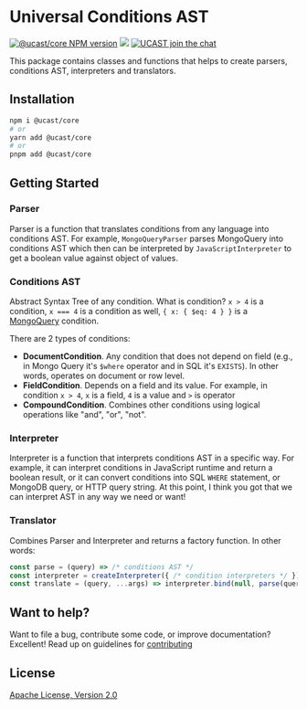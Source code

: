 # Universal Conditions AST

[![@ucast/core NPM version](https://badge.fury.io/js/%40ucast%2Fcore.svg)](https://badge.fury.io/js/%40ucast%2Fcore)
[![](https://img.shields.io/npm/dm/%40ucast%2Fcore.svg)](https://www.npmjs.com/package/%40ucast%2Fcore)
[![UCAST join the chat](https://badges.gitter.im/Join%20Chat.svg)](https://gitter.im/stalniy-ucast/community)

This package contains classes and functions that helps to create parsers, conditions AST, interpreters and translators.

## Installation

```sh
npm i @ucast/core
# or
yarn add @ucast/core
# or
pnpm add @ucast/core
```

## Getting Started

### Parser

Parser is a function that translates conditions from any language into conditions AST. For example, `MongoQueryParser` parses MongoQuery into conditions AST which then can be interpreted by `JavaScriptInterpreter` to get a boolean value against object of values.

### Conditions AST

Abstract Syntax Tree of any condition. What is condition? `x > 4` is a condition, `x === 4` is a condition as well, `{ x: { $eq: 4 } }` is a [MongoQuery](http://docs.mongodb.org/manual/reference/operator/query/) condition.

There are 2 types of conditions:

* **DocumentCondition**. Any condition that does not depend on field (e.g., in Mongo Query it's `$where` operator and in SQL it's `EXISTS`). In other words, operates on document or row level.
* **FieldCondition**. Depends on a field and its value. For example, in condition `x > 4`, `x` is a field, `4` is a value and `>` is operator
* **CompoundCondition**. Combines other conditions using logical operations like "and", "or", "not".

### Interpreter

Interpreter is a function that interprets conditions AST in a specific way. For example, it can interpret conditions in JavaScript runtime and return a boolean result, or it can convert conditions into SQL `WHERE` statement, or MongoDB query, or HTTP query string. At this point, I think you got that we can interpret AST in any way we need or want!


### Translator

Combines Parser and Interpreter and returns a factory function. In other words:

```js
const parse = (query) => /* conditions AST */
const interpreter = createInterpreter({ /* condition interpreters */ });
const translate = (query, ...args) => interpreter.bind(null, parse(query));
```

## Want to help?

Want to file a bug, contribute some code, or improve documentation? Excellent! Read up on guidelines for [contributing]

## License

[Apache License, Version 2.0](http://www.apache.org/licenses/LICENSE-2.0)

[contributing]: https://github.com/stalniy/ucast/blob/master/CONTRIBUTING.md
